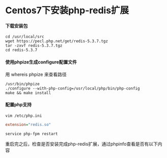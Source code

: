 # Centos7下安装php-redis扩展


#### 下载安装包

```shell
cd /usr/local/src
wget https://pecl.php.net/get/redis-5.3.7.tgz
tar -zxvf redis-5.3.7.tgz
cd redis-5.3.7
```

#### 使用phpize生成configure配置文件
用 whereis phpize 来查看路径

```shell
/usr/bin/phpize
./configure --with-php-config=/usr/local/php/bin/php-config
make && make install
```

#### 配置php支持
```shell
vim /etc/php.ini
```

```ini
extension="redis.so"
```

```shell
service php-fpm restart
```

重启完之后，检查是否安装完成php-redis扩展，通过phpinfo查看是否有以下内容
